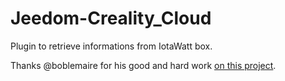 # Jeedom-Creality_Cloud

Plugin to retrieve informations from IotaWatt box.

Thanks @boblemaire for his good and hard work [on this project](https://github.com/boblemaire/IoTaWatt).
